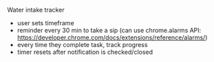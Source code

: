 Water intake tracker
- user sets timeframe
- reminder every 30 min to take a sip (can use chrome.alarms API: https://developer.chrome.com/docs/extensions/reference/alarms/)
- every time they complete task, track progress
- timer resets after notification is checked/closed
